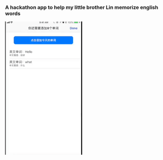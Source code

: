 ### A hackathon app to help my little brother Lin memorize english words

<img src="./demo.gif" width="250px"/>
